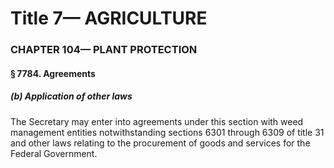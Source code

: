 
# Title 7— AGRICULTURE
### CHAPTER 104— PLANT PROTECTION
#### § 7784. Agreements
##### (b) Application of other laws

The Secretary may enter into agreements under this section with weed management entities notwithstanding sections 6301 through 6309 of title 31 and other laws relating to the procurement of goods and services for the Federal Government.
